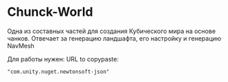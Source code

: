 # Chunck-World
Одна из составных частей для создания Кубического мира на основе чанков. Отвечает за генерацию ландшафта, его настройку и генерацию NavMesh

Для работы нужен:
URL to copypaste: 
```
"com.unity.nuget.newtonsoft-json"
```

